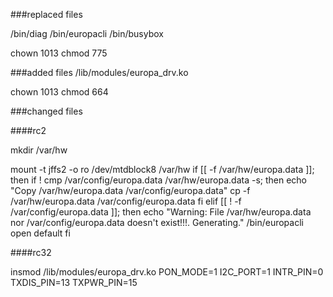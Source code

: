 ###replaced files

/bin/diag
/bin/europacli
/bin/busybox

chown 1013
chmod 775


###added files
/lib/modules/europa_drv.ko

chown 1013
chmod 664

###changed files

####rc2

mkdir /var/hw

mount -t jffs2 -o ro /dev/mtdblock8 /var/hw
if [[ -f /var/hw/europa.data ]]; then
	if ! cmp /var/config/europa.data /var/hw/europa.data -s; then
                echo "Copy /var/hw/europa.data /var/config/europa.data"
                cp -f /var/hw/europa.data /var/config/europa.data
	fi
elif [[ ! -f  /var/config/europa.data ]]; then
    echo "Warning: File /var/hw/europa.data nor /var/config/europa.data doesn't exist!!!. Generating."
    /bin/europacli open default
fi

####rc32

insmod /lib/modules/europa_drv.ko PON_MODE=1 I2C_PORT=1 INTR_PIN=0 TXDIS_PIN=13 TXPWR_PIN=15